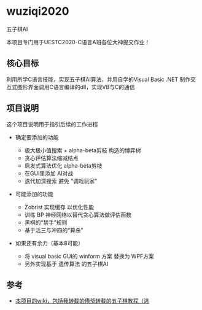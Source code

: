 # wuziqi2020
五子棋AI

本项目专门用于UESTC2020-C语言A班各位大神提交作业！

## 核心目标
利用所学C语言技能，实现五子棋AI算法，并用自学的Visual Basic .NET 制作交互式图形界面调用C语言编译的dll，实现VB与C的通信

## 项目说明

这个项目说明用于指引后续的工作进程

- 确定要添加的功能

  - 极大极小值搜索 + alpha-beta剪枝 构造的博弈树
  - 贪心评估算法缩减结点
  - 启发式算法优化 alpha-beta剪枝
  - 在GUI里添加 AI对战
  - 迭代加深搜索 避免 “调戏玩家”
  
- 可能添加的功能
  
  - Zobrist 实现缓存 以优化性能
  - 训练 BP 神经网络以替代贪心算法做评估函数
  - 黑棋的“禁手”规则
  - 基于活三与冲四的“算杀”
  
- 如果还有余力（基本8可能）
  - 将 visual basic GUI的 winform 方案 替换为 WPF方案
  - 另外实现基于 遗传算法 的五子棋AI

## 参考

- [本项目的wiki，包括我转载的俸爷转载的五子棋教程（逃](https://github.com/SMagic-L/wuziqi2020/wiki)

